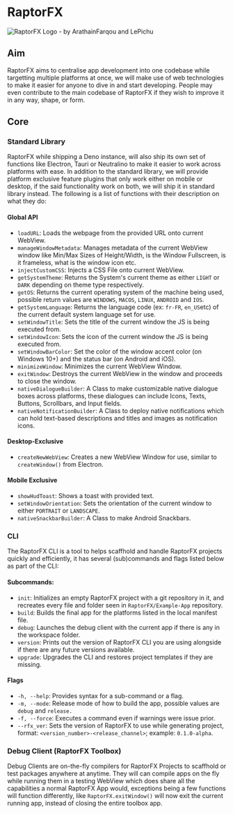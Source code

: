 ﻿# RaptorFX
![RaptorFX Logo - by ArathainFarqou and LePichu](https://cdn.discordapp.com/attachments/890845937243684886/921414193423466536/rfx_text_logo.png)
## Aim 
RaptorFX aims to centralise app development into one codebase while targetting multiple platforms at once, we will make use of web technologies to make it easier for anyone to dive in and start developing. People may even contribute to the main codebase of RaptorFX if they wish to improve it in any way, shape, or form. 

## Core
### Standard Library
RaptorFX while shipping a Deno instance, will also ship its own set of functions like Electron, Tauri or Neutralino to make it easier to work across platforms with ease. In addition to the standard library, we will provide platform exclusive feature plugins that only work either on mobile or desktop, if the said functionality work on both, we will ship it in standard library instead. The following is a list of functions with their description on what they do: 

#### Global API
- `loadURL`: Loads the webpage from the provided URL onto current WebView.
- `manageWindowMetadata`: Manages metadata of the current WebView window like Min/Max Sizes of Height/Width, is the Window Fullscreen, is it frameless, what is the window icon etc.
- `injectCustomCSS`: Injects a CSS File onto current WebView.
- `getSystemTheme`: Returns the System's current theme as either `LIGHT` or `DARK` depending on theme type respectively.
- `getOS`: Returns the current operating system of the machine being used, possible return values are `WINDOWS`, `MACOS`, `LINUX`, `ANDROID` and `IOS`.
-  `getSystemLanguage`: Returns the language code (ex: `fr-FR`, `en_US`etc)  of the current default system language set for use.
- `setWindowTitle`: Sets the title of the current window the JS is being executed from.
- `setWindowIcon`: Sets the icon of the current window the JS is being executed from.
- `setWindowBarColor`: Set the color of the window accent color (on Windows 10+) and the status bar (on Android and iOS).
- `minimizeWindow`: Minimizes the current WebView Window.
- `exitWindow`: Destroys the current WebView in the window and proceeds to close the window. 
- `nativeDialogueBuilder`: A Class to make customizable native dialogue boxes across platforms, these dialogues can include Icons, Texts, Buttons, Scrollbars, and Input fields.
- `nativeNotificationBuilder`: A Class to deploy native notifications which can hold text-based descriptions and titles and images as notification icons.
	
#### Desktop-Exclusive
- `createNewWebView`: Creates a new WebView Window for use, similar to `createWindow()` from Electron.

#### Mobile Exclusive
- `showHudToast`: Shows a toast with provided text.
- `setWindowOrientation`: Sets the orientation of the current window to either `PORTRAIT` or `LANDSCAPE`.
- `nativeSnackbarBuilder`: A Class to make Android Snackbars.

### CLI
The RaptorFX CLI is a tool to helps scaffhold and handle RaptorFX projects quickly and efficiently, it has several (sub)commands and flags listed below as part of the CLI:
#### Subcommands:
- `init`: Initializes an empty RaptorFX project with a git repository in it, and recreates every file and folder seen in `RaptorFX/Example-App` repository.	
- `build`: Builds the final app for the platforms listed in the local manifest file. 
- `debug`: Launches the debug client with the current app if there is any in the workspace folder.
- `version`: Prints out the version of RaptorFX CLI you are using alongside if there are any future versions available.
- `upgrade`: Upgrades the CLI and restores project templates if they are missing. 

#### Flags
- `-h, --help`: Provides syntax for a sub-command or a flag.
- `-m, --mode`:	Release mode of how to build the app, possible values are `debug` and `release.`
- `-f, --force`: Executes a command even if warnings were issue prior.
- `--rfx_ver`: Sets the version of RaptorFX to use while generating project, format: `<version_number>-<release_channel>`; example: `0.1.0-alpha`.

### Debug Client (RaptorFX Toolbox)
Debug Clients are on-the-fly compilers for RaptorFX Projects to scaffhold or test packages anywhere at anytime. They will can compile apps on the fly while running them in a testing WebView which does share all the capabilities a normal RaptorFX App would, exceptions being a few functions will function differently, like `RaptorFX.exitWindow()` will now exit the current running app, instead of closing the entire toolbox app. 
